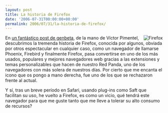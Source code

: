 ```yaml
---
layout: post
title: La historia de Firefox
date: '2006-07-31T00:00:00+00:00'
permalink: 2006/07/31/la-historia-de-firefox/
---
```

<img align="right" src="http://i25.photobucket.com/albums/c80/savior1980/icon2.jpg" border="0" alt="Firefox">En <a href="http://www.genbeta.com/archivos/2006/07/30-la-historia-de-firefox-desde-q.php">un fantástico post de genbeta</a>, de la mano de Víctor Pimentel, descubrimos la tremenda historia de Firefox, conocida por algunos, obviada por otros espectacular en cualquier caso, como un navegador de llamarse Phoenix, Firebird y finalmente Firefox, pasa convertirse en uno de los más usados, populares y mejores navegadores web gracias a las extensiones y temas personalizables que hacen de nuestro Red Panda, uno de los navegadores con más solera de nuestros días. Por cierto que me encanta el icono que os pongo a mano derecha, fue uno de los que se rechazaron frente al actual.

Y sí, tras un breve período en Safari, usando plug-ins como Saft que facilitan su uso, he vuelto a Firefox, es como un vicio, qué tendrá este navegador para que me guste tanto que me lleve a tolerar su alto consumo de recursos?
